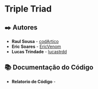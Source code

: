 # Triple Triad

## ✒️ Autores

* **Raul Sousa** - [codArtico](https://github.com/codArtico)
* **Eric Soares** - [EricVenom](https://github.com/ericvenom)
* **Lucas Trindade** - [lucastrdd](https://github.com/lucastrdd)

## 📚 Documentação do Código

* **Relatorio de Código** - 
